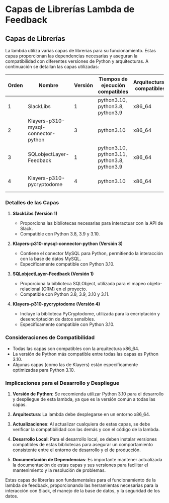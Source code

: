 # Capas de Librerías Lambda de Feedback

## Capas de Librerías

La lambda utiliza varias capas de librerías para su funcionamiento. Estas capas proporcionan las dependencias necesarias y aseguran la compatibilidad con diferentes versiones de Python y arquitecturas. A continuación se detallan las capas utilizadas:

| Orden | Nombre | Versión | Tiempos de ejecución compatibles | Arquitecturas compatibles | ARN de la versión |
|-------|--------|---------|----------------------------------|---------------------------|-------------------|
| 1 | SlackLibs | 1 | python3.10, python3.8, python3.9 | x86_64 | arn:aws:lambda:us-east-1:778618141948:layer:SlackLibs:1 |
| 2 | Klayers-p310-mysql-connector-python | 3 | python3.10 | x86_64 | arn:aws:lambda:us-east-1:770693421928:layer:Klayers-p310-mysql-connector-python:3 |
| 3 | SQLobjectLayer-Feedback | 1 | python3.10, python3.11, python3.8, python3.9 | x86_64 | arn:aws:lambda:us-east-1:778618141948:layer:SQLobjectLayer-Feedback:1 |
| 4 | Klayers-p310-pycryptodome | 4 | python3.10 | x86_64 | arn:aws:lambda:us-east-1:770693421928:layer:Klayers-p310-pycryptodome:4 |

### Detalles de las Capas

1. **SlackLibs (Versión 1)**
   - Proporciona las bibliotecas necesarias para interactuar con la API de Slack.
   - Compatible con Python 3.8, 3.9 y 3.10.

2. **Klayers-p310-mysql-connector-python (Versión 3)**
   - Contiene el conector MySQL para Python, permitiendo la interacción con la base de datos MySQL.
   - Específicamente compatible con Python 3.10.

3. **SQLobjectLayer-Feedback (Versión 1)**
   - Proporciona la biblioteca SQLObject, utilizada para el mapeo objeto-relacional (ORM) en el proyecto.
   - Compatible con Python 3.8, 3.9, 3.10 y 3.11.

4. **Klayers-p310-pycryptodome (Versión 4)**
   - Incluye la biblioteca PyCryptodome, utilizada para la encriptación y desencriptación de datos sensibles.
   - Específicamente compatible con Python 3.10.

### Consideraciones de Compatibilidad

- Todas las capas son compatibles con la arquitectura x86_64.
- La versión de Python más compatible entre todas las capas es Python 3.10.
- Algunas capas (como las de Klayers) están específicamente optimizadas para Python 3.10.

### Implicaciones para el Desarrollo y Despliegue

1. **Versión de Python**: Se recomienda utilizar Python 3.10 para el desarrollo y despliegue de esta lambda, ya que es la versión común a todas las capas.

2. **Arquitectura**: La lambda debe desplegarse en un entorno x86_64.

3. **Actualizaciones**: Al actualizar cualquiera de estas capas, se debe verificar la compatibilidad con las demás y con el código de la lambda.

4. **Desarrollo Local**: Para el desarrollo local, se deben instalar versiones compatibles de estas bibliotecas para asegurar un comportamiento consistente entre el entorno de desarrollo y el de producción.

5. **Documentación de Dependencias**: Es importante mantener actualizada la documentación de estas capas y sus versiones para facilitar el mantenimiento y la resolución de problemas.

Estas capas de librerías son fundamentales para el funcionamiento de la lambda de feedback, proporcionando las herramientas necesarias para la interacción con Slack, el manejo de la base de datos, y la seguridad de los datos.

